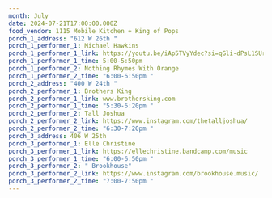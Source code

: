 ```yaml
---
month: July
date: 2024-07-21T17:00:00.000Z
food_vendor: 1115 Mobile Kitchen + King of Pops
porch_1_address: "612 W 26th "
porch_1_performer_1: Michael Hawkins
porch_1_performer_1_link: https://youtu.be/iAp5TVyYdec?si=qGli-dPsL1SUrLsN
porch_1_performer_1_time: 5:00-5:50pm
porch_1_performer_2: Nothing Rhymes With Orange
porch_1_performer_2_time: "6:00-6:50pm "
porch_2_address: "400 W 24th "
porch_2_performer_1: Brothers King
porch_2_performer_1_link: www.brothersking.com
porch_2_performer_1_time: "5:30-6:20pm "
porch_2_performer_2: Tall Joshua
porch_2_performer_2_link: https://www.instagram.com/thetalljoshua/
porch_2_performer_2_time: "6:30-7:20pm "
porch_3_address: 406 W 25th
porch_3_performer_1: Elle Christine
porch_3_performer_1_link: https://ellechristine.bandcamp.com/music
porch_3_performer_1_time: "6:00-6:50pm "
porch_3_performer_2: " Brookhouse"
porch_3_performer_2_link: https://www.instagram.com/brookhouse.music/
porch_3_performer_2_time: "7:00-7:50pm "
---
```

<!-- 
Use the info above to add information generate the Calendar page of the website.
- month: the Tiny Porch month to generate (controls the tab display)
- image: be sure to upload your image, and add the filename here (extension (eg: .png, .jpg) is required)
- image-alt: an "alt" tag for the image. Accessibility text for screen readers or text to display if the image fails to load.
- the date of the event. This should always be unique.
 -->
